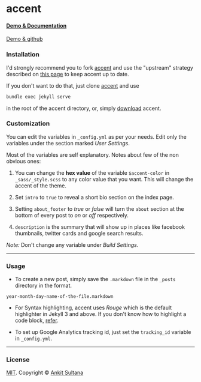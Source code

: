 # accent

#### [Demo & Documentation](http://ankitsultana.com/accent)

[Demo & github](https://github.com/ankitsultana/accent)

### Installation

I'd strongly recommend you to fork [accent](http://github.com/bk2dcradle/accent) and use the "upstream" strategy described on [this page](https://help.github.com/articles/fork-a-repo/) to
keep accent up to date.

If you don't want to do that, just clone [accent](http://github.com/bk2dcradle/accent) and use

```bash
bundle exec jekyll serve
```
in the root of the accent directory, or, simply [download](https://github.com/bk2dcradle/accent/archive/gh-pages.zip) accent.

### Customization

You can edit the variables in `_config.yml` as per your needs. Edit only the variables under the section marked *User Settings*.

Most of the variables are self explanatory. Notes about few of the non obvious ones:

1. You can change the **hex value** of the variable `$accent-color` in `_sass/_style.scss` to any color value that you want. This will change the accent of the theme.

2. Set `intro` to `true` to reveal a short bio section on the index page.

3. Setting `about_footer` to *true* or *false* will turn the `about` section at the bottom of every post to *on* or *off* respectively.

4. `description` is the summary that will show up in places like facebook thumbnails,
twitter cards and google search results.


*Note:* Don't change any variable under *Build Settings*.

---

### Usage

* To create a new post, simply save the `.markdown` file in the `_posts` directory in the format.

```
year-month-day-name-of-the-file.markdown
```

* For Syntax highlighting, accent uses *Rouge* which is the default highlighter in Jekyll 3 and above. If you don't know how to highlight a code block, [refer](http://jekyllrb.com/docs/templates/).

* To set up Google Analytics tracking id, just set the `tracking_id` variable in `_config.yml`.

---

### License

[MIT](https://github.com/bk2dcradle/accent/blob/gh-pages/LICENSE). Copyright &copy; [Ankit Sultana](http://twitter.com/AnkitSultana)
